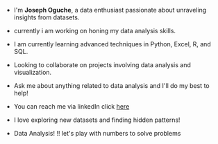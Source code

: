 - I'm **Joseph Oguche**, a data enthusiast passionate about unraveling insights from datasets.
- ­currently i am working on honing my data analysis skills.
- I am currently learning advanced techniques in Python, Excel, R, and SQL.
- Looking to collaborate on projects involving data analysis and visualization.
- Ask me about anything related to data analysis and I'll do my best to help!
-  You can reach me via linkedIn click [here](https://www.linkedin.com/in/joseph-oguche-ttps://www.linkedin.com/in/joseph-oguche)
- I love exploring new datasets and finding hidden patterns!

- Data Analysis! !! let's play with numbers to solve problems 
